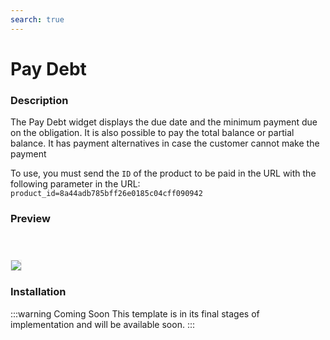 ```yaml
---
search: true
---
```

# Pay Debt

### Description
The Pay Debt widget displays the due date and the minimum payment due on the obligation. It is also possible to pay the total balance or partial balance. It has payment alternatives in case the customer cannot make the payment

To use, you must send the `ID` of the product to be paid in the URL with the following parameter in the URL: `product_id=8a44adb785bff26e0185c04cff090942`

### Preview

<img src="/assets/img/dynamic/experiences/retail/pay-debt.jpg" style="border: 1px solid #EEE; margin-top: 40px; max-width:600px;">


### Installation

:::warning Coming Soon
This template is in its final stages of implementation and will be available soon.
:::